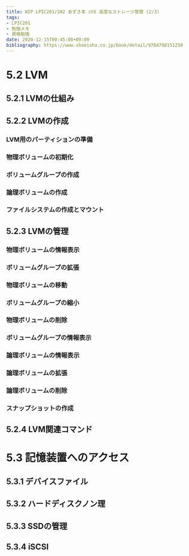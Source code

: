 ```yaml
---
title: WIP LPIC201/202 あずき本 ch5 高度なストレージ管理 (2/3)
tags:
- LPIC201
- 勉強メモ
- 資格勉強
date: 2020-12-15T00:45:00+09:00
bibliography: https://www.shoeisha.co.jp/book/detail/9784798151250
---
```




# 5.2 LVM #


## 5.2.1 LVMの仕組み ##


## 5.2.2 LVMの作成 ##


### LVM用のパーティションの準備 ###

### 物理ボリュームの初期化 ###

### ボリュームグループの作成 ###

### 論理ボリュームの作成 ###

### ファイルシステムの作成とマウント ###




## 5.2.3 LVMの管理 ##

### 物理ボリュームの情報表示 ###

### ボリュームグループの拡張 ###

### 物理ボリュームの移動 ###

### ボリュームグループの縮小 ###

### 物理ボリュームの削除 ###

### ボリュームグループの情報表示 ###

### 論理ボリュームの情報表示 ###

### 論理ボリュームの拡張 ###

### 論理ボリュームの削除 ###

### スナップショットの作成 ###



## 5.2.4 LVM関連コマンド ##



# 5.3 記憶装置へのアクセス #

## 5.3.1 デバイスファイル ##

## 5.3.2 ハードディスクノン理 ##

## 5.3.3 SSDの管理 ##

## 5.3.4 iSCSI ##



